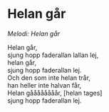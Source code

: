 # Helan går
*Melodi: Helan går*

Helan går,  
sjung hopp faderallan lallan lej,  
helan går,  
sjung hopp faderallan lej.  
Och den som inte helan trår,  
han heller inte halvan får,  
Helan gåååååååår, [helan tages]  
sjung hopp faderallan lej.  